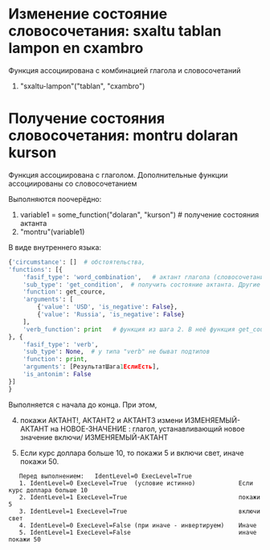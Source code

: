 



# Изменение состояние словосочетания: sxaltu tablan lampon en cxambro
Функция ассоциирована с комбинацией глагола и словосочетаний
1. "sxaltu-lampon"("tablan", "cxambro")

# Получение состояния словосочетания: montru dolaran kurson
Функция ассоциирована с глаголом. Дополнительные функции ассоциированы со словосочетанием

Выполняются поочерёдно:
1. variable1 = some_function("dolaran", "kurson") # получение состояния актанта
2. "montru"(variable1)

В виде внутреннего языка:
```python
{'circumstance': []  # обстоятельства,
'functions': [{
    'fasif_type': 'word_combination',   # актант глагола (словосочетание)
    'sub_type': 'get_condition',  # получить состояние актанта. Другие варианты: set_condition
    'function': get_cource,
    'arguments': [
        {'value': 'USD', 'is_negative': False},
        {'value': 'Russia', 'is_negative': False}
    ],
    'verb_function': print   # функция из шага 2. В неё функция get_cource может отправлять ответы в другом потоке согласно обстоятельству времени (например, каждые 2 часа, через 1 час или в 14:30)
}, {
    'fasif_type': 'verb',
    'sub_type': None,  # у типа "verb" не быват подтипов
    'function': print,
    'arguments': [РезультатШага1ЕслиЕсть],
    'is_antonim': False
}]
}
```
Выполняется с начала до конца. При этом,


4. покажи АКТАНТ!, АКТАНТ2 и АКТАНТ3
измени ИЗМЕНЯЕМЫЙ-АКТАНТ на НОВОЕ-ЗНАЧЕНИЕ : глагол, устанавливающий новое значение
включи/ ИЗМЕНЯЕМЫЙ-АКТАНТ  


5. Если курс доллара больше 10, то покажи 5 и включи свет, иначе покажи 50.
```
   Перед выполнением:   IdentLevel=0 ExecLevel=True
   1. IdentLevel=0 ExecLevel=True  (условие истинно)            Если курс доллара больше 10
   2. IdentLevel=1 ExecLevel=True                               покажи 5
   3. IdentLevel=1 ExecLevel=True                               включи свет
   4. IdentLevel=0 ExecLevel=False (при иначе - инвертируем)    Иначе
   5. IdentLevel=1 ExecLevel=False                              иначе покажи 50
```